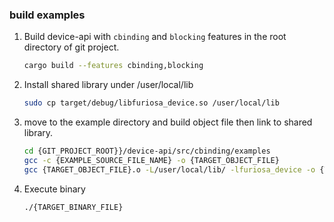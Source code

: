 ### build examples
1. Build device-api with `cbinding` and `blocking` features in the root directory of git project.
   ```bash
   cargo build --features cbinding,blocking
   ```

2. Install shared library under /user/local/lib
   ```bash
   sudo cp target/debug/libfuriosa_device.so /user/local/lib
   ```

3. move to the example directory and build object file then link to shared library.
   ```bash
   cd {GIT_PROJECT_ROOT}}/device-api/src/cbinding/examples
   gcc -c {EXAMPLE_SOURCE_FILE_NAME} -o {TARGET_OBJECT_FILE}
   gcc {TARGET_OBJECT_FILE}.o -L/user/local/lib/ -lfuriosa_device -o {TARGET_BINARY_FILE}
   ```
4. Execute binary
   ```bash
   ./{TARGET_BINARY_FILE}
   ```